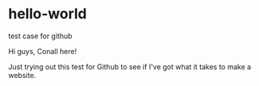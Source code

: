 # hello-world
test case for github

Hi guys, Conall here!

Just trying out this test for Github to see if I've got what it takes to make a website.
